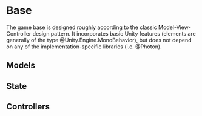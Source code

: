 # Base

The game base is designed roughly according to the classic Model-View-Controller design pattern.
It incorporates basic Unity features (elements are generally of the type @Unity.Engine.MonoBehavior), but does not depend on any of the implementation-specific libraries (i.e. @Photon).


## Models

## State

## Controllers